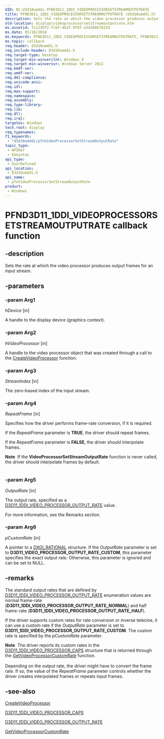 ```yaml
---
UID: NC:d3d10umddi.PFND3D11_1DDI_VIDEOPROCESSORSETSTREAMOUTPUTRATE
title: PFND3D11_1DDI_VIDEOPROCESSORSETSTREAMOUTPUTRATE (d3d10umddi.h)
description: Sets the rate at which the video processor produces output frames for an input stream.
old-location: display\videoprocessorsetstreamoutputrate.htm
ms.assetid: fc1236f2-fcbf-4b3f-978f-a34260b78159
ms.date: 05/10/2018
ms.keywords: PFND3D11_1DDI_VIDEOPROCESSORSETSTREAMOUTPUTRATE, PFND3D11_1DDI_VIDEOPROCESSORSETSTREAMOUTPUTRATE callback, d3d10umddi/pfnVideoProcessorSetStreamOutputRate, display.videoprocessorsetstreamoutputrate, pfnVideoProcessorSetStreamOutputRate, pfnVideoProcessorSetStreamOutputRate callback function [Display Devices]
ms.topic: callback
req.header: d3d10umddi.h
req.include-header: D3d10umddi.h
req.target-type: Desktop
req.target-min-winverclnt: Windows 8
req.target-min-winversvr: Windows Server 2012
req.kmdf-ver: 
req.umdf-ver: 
req.ddi-compliance: 
req.unicode-ansi: 
req.idl: 
req.max-support: 
req.namespace: 
req.assembly: 
req.type-library: 
req.lib: 
req.dll: 
req.irql: 
targetos: Windows
tech.root: display
req.typenames: 
f1_keywords:
 - "d3d10umddi/pfnVideoProcessorSetStreamOutputRate"
topic_type:
 - APIRef
 - kbSyntax
api_type:
 - UserDefined
api_location:
 - D3d10umddi.h
api_name:
 - pfnVideoProcessorSetStreamOutputRate
product:
 - Windows
---
```


# PFND3D11_1DDI_VIDEOPROCESSORSETSTREAMOUTPUTRATE callback function

## -description

Sets the rate at which the video processor produces output frames for an input stream.

## -parameters

### -param Arg1

*hDevice* [in]

A handle to the display device (graphics context).

### -param Arg2

*hVideoProcessor* [in]

A handle to the video processor object that was created through a call to the <a href="https://docs.microsoft.com/windows-hardware/drivers/ddi/d3d10umddi/nc-d3d10umddi-pfnd3d11_1ddi_createvideoprocessor">CreateVideoProcessor</a> function.

### -param Arg3

*StreamIndex* [in]

The zero-based index of the input stream.

### -param Arg4

*RepeatFrame* [in]

Specifies how the driver performs frame-rate conversion, if it is required.



If the <i>RepeatFrame</i> parameter is <b>TRUE</b>,  the driver should repeat frames. 



If the <i>RepeatFrame</i> parameter is <b>FALSE</b>,  the driver should interpolate frames.

<div class="alert"><b>Note</b>  If the <b>VideoProcessorSetStreamOutputRate</b> function is never called, the driver should interpolate frames by default.</div>
<div> </div>

### -param Arg5

*OutputRate* [in]

The output rate, specified as a <a href="https://docs.microsoft.com/windows-hardware/drivers/ddi/d3d10umddi/ne-d3d10umddi-d3d11_1ddi_video_processor_output_rate">D3D11_1DDI_VIDEO_PROCESSOR_OUTPUT_RATE</a> value.

For more information, see the Remarks section.

### -param Arg6

*pCustomRate* [in]

A pointer to a <a href="https://msdn.microsoft.com/0a878d11-dc90-4cad-bde5-54a135e53a86">DXGI_RATIONAL</a> structure. If the <i>OutputRate</i> parameter is set to <b>D3D11_VIDEO_PROCESSOR_OUTPUT_RATE_CUSTOM</b>, this parameter specifies the exact output rate. Otherwise, this parameter is ignored and can be set to NULL.

## -remarks

The standard output rates that are defined by  <a href="https://docs.microsoft.com/windows-hardware/drivers/ddi/d3d10umddi/ne-d3d10umddi-d3d11_1ddi_video_processor_output_rate">D3D11_1DDI_VIDEO_PROCESSOR_OUTPUT_RATE</a> enumeration values are normal frame-rate (<b>D3D11_1DDI_VIDEO_PROCESSOR_OUTPUT_RATE_NORMAL</b>) and half frame-rate (<b>D3D11_1DDI_VIDEO_PROCESSOR_OUTPUT_RATE_HALF</b>). 

If the driver supports custom rates for rate conversion or inverse telecine, it can use a custom rate if the <i>OutputRate</i> parameter is set to <b>D3D11_1DDI_VIDEO_PROCESSOR_OUTPUT_RATE_CUSTOM</b>. The custom rate is specified by the <i>pCustomRate</i> parameter.

<div class="alert"><b>Note</b>  The driver reports its custom rates  in the <a href="https://docs.microsoft.com/windows-hardware/drivers/ddi/d3d10umddi/ns-d3d10umddi-d3d11_1ddi_video_processor_caps">D3D11_1DDI_VIDEO_PROCESSOR_CAPS</a> structure that is returned through the <a href="https://docs.microsoft.com/windows-hardware/drivers/ddi/d3d10umddi/nc-d3d10umddi-pfnd3d11_1ddi_getvideoprocessorcustomrate">GetVideoProcessorCustomRate</a> function.

</div>
<div> </div>
Depending on the output rate, the driver might have to convert the frame rate. If so, the value of the <i>RepeatFrame</i> parameter controls whether the driver creates interpolated frames or repeats input frames.

## -see-also

<a href="https://docs.microsoft.com/windows-hardware/drivers/ddi/d3d10umddi/nc-d3d10umddi-pfnd3d11_1ddi_createvideoprocessor">CreateVideoProcessor</a>



<a href="https://docs.microsoft.com/windows-hardware/drivers/ddi/d3d10umddi/ns-d3d10umddi-d3d11_1ddi_video_processor_caps">D3D11_1DDI_VIDEO_PROCESSOR_CAPS</a>



<a href="https://docs.microsoft.com/windows-hardware/drivers/ddi/d3d10umddi/ne-d3d10umddi-d3d11_1ddi_video_processor_output_rate">D3D11_1DDI_VIDEO_PROCESSOR_OUTPUT_RATE</a>



<a href="https://docs.microsoft.com/windows-hardware/drivers/ddi/d3d10umddi/nc-d3d10umddi-pfnd3d11_1ddi_getvideoprocessorcustomrate">GetVideoProcessorCustomRate</a>

